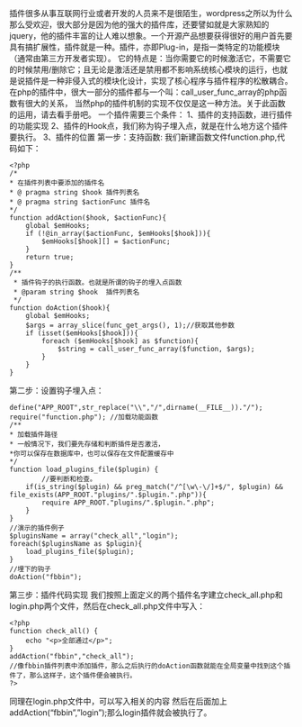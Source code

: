 插件很多从事互联网行业或者开发的人员来不是很陌生，wordpress之所以为什么那么受欢迎，很大部分是因为他的强大的插件库，还要譬如就是大家熟知的jquery，他的插件丰富的让人难以想象。一个开源产品想要获得很好的用户首先要具有搞扩展性，插件就是一种。插件，亦即Plug-in，是指一类特定的功能模块（通常由第三方开发者实现）。
它的特点是：当你需要它的时候激活它，不需要它的时候禁用/删除它；且无论是激活还是禁用都不影响系统核心模块的运行，也就是说插件是一种非侵入式的模块化设计，实现了核心程序与插件程序的松散耦合。
在php的插件中，很大一部分的插件都与一个叫：call_user_func_array的php函数有很大的关系，
当然php的插件机制的实现不仅仅是这一种方法。关于此函数的运用，请去看手册吧。
一个插件需要三个条件：
1、插件的支持函数，进行插件的功能实现
2、插件的Hook点，我们称为钩子埋入点，就是在什么地方这个插件要执行。
3、插件的位置
第一步：支持函数:
我们新建函数文件function.php,代码如下：
```
<?php
/*
* 在插件列表中要添加的插件名
* @ pragma string $hook 插件列表名
* @ pragma string $actionFunc 插件名
*/
function addAction($hook, $actionFunc){
	global $emHooks;
	if (!@in_array($actionFunc, $emHooks[$hook])){
		$emHooks[$hook][] = $actionFunc;
	}
	return true;
}
/**
 * 插件钩子的执行函数。也就是所谓的钩子的埋入点函数
 * @param string $hook  插件列表名
 */
function doAction($hook){
	global $emHooks;
	$args = array_slice(func_get_args(), 1);//获取其他参数
	if (isset($emHooks[$hook])){
		foreach ($emHooks[$hook] as $function){
			$string = call_user_func_array($function, $args);
		}
	}
}
```
第二步：设置钩子埋入点：
```
define("APP_ROOT",str_replace("\\","/",dirname(__FILE__))."/");
require("function.php"); //加载功能函数
/**
* 加载插件路径
* 一般情况下，我们要先存储和判断插件是否激活，
*你可以保存在数据库中，也可以保存在文件配置缓存中
*/
function load_plugins_file($plugin) {
        //要判断和检查。
	if(is_string($plugin) && preg_match("/^[\w\-\/]+$/", $plugin) && file_exists(APP_ROOT."plugins/".$plugin.".php")){
		require APP_ROOT."plugins/".$plugin.".php";
	}
}
//演示的插件例子
$pluginsName = array("check_all","login");
foreach($pluginsName as $plugin){
	load_plugins_file($plugin);
}
//埋下的钩子
doAction("fbbin");
```

第三步：插件代码实现
我们按照上面定义的两个插件名字建立check_all.php和login.php两个文件，然后在check_all.php文件中写入：

```
<?php
function check_all() {
	echo "<p>全部通过</p>";
}
addAction("fbbin","check_all");
//像fbbin插件列表中添加插件，那么之后执行的doAction函数就能在全局变量中找到这个插件了，那么这样子，这个插件便会被执行。
?>
```

同理在login.php文件中，可以写入相关的内容 然后在后面加上addAction(“fbbin”,”login”);那么login插件就会被执行了。

